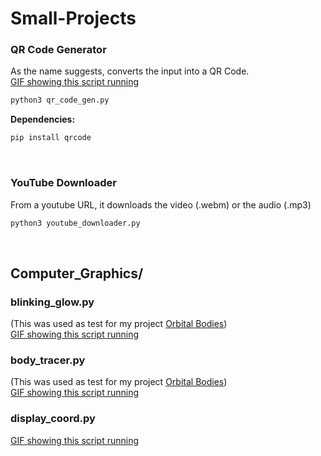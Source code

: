 # Small-Projects

### QR Code Generator
As the name suggests, converts the input into a QR Code.<br>
[GIF showing this script running](media/qr_code_gen_animated.gif)
```bash
python3 qr_code_gen.py
```
<b>Dependencies:</b> 
```bash
pip install qrcode
```
<br>

### YouTube Downloader
From a youtube URL, it downloads the video (.webm) or the audio (.mp3)

```bash
python3 youtube_downloader.py
```
<br>

## Computer_Graphics/

### blinking_glow.py
(This was used as test for my project <a href="https://github.com/Tom4sCruz/Orbital-Bodies">Orbital Bodies</a>)<br>
[GIF showing this script running](media/blinking_glow_animated.gif)
### body_tracer.py
(This was used as test for my project <a href="https://github.com/Tom4sCruz/Orbital-Bodies">Orbital Bodies</a>)<br>
[GIF showing this script running](media/body_tracer_animated.gif)
### display_coord.py
[GIF showing this script running](media/display_coord_animated.gif)
